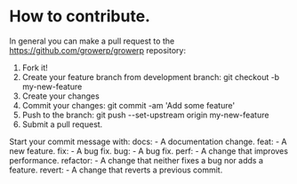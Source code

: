# How to contribute.

In general you can make a pull request to the https://github.com/growerp/growerp repository:

1. Fork it!
2. Create your feature branch from development branch: git checkout -b my-new-feature
3. Create your changes
4. Commit your changes: git commit -am 'Add some feature'
5. Push to the branch: git push --set-upstream origin my-new-feature
6. Submit a pull request.


Start your commit message with:
    docs:   - A documentation change.
    feat:   - A new feature.
    fix:    - A bug fix.
    bug:    - A bug fix.
    perf:   - A change that improves performance.
    refactor: - A change that neither fixes a bug nor adds a feature.
    revert: - A change that reverts a previous commit.

